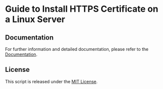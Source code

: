 # Guide to Install HTTPS Certificate on a Linux Server

## Documentation

For further information and detailed documentation, please refer to the [Documentation](https://docs.arduinodenis.com/github/diverse-coding-projects/diverse-coding-projects/https-certificate).

## License

This script is released under the [MIT License](LICENSE).
